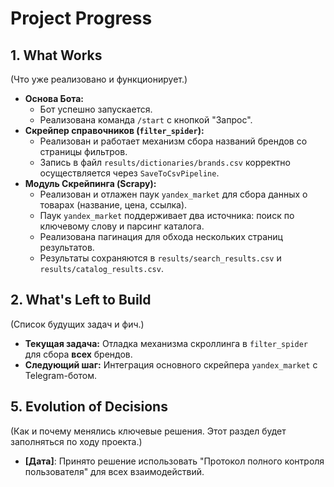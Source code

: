 # Project Progress

## 1. What Works

(Что уже реализовано и функционирует.)

*   **Основа Бота:**
    *   Бот успешно запускается.
    *   Реализована команда `/start` с кнопкой "Запрос".
*   **Скрейпер справочников (`filter_spider`):**
    *   Реализован и работает механизм сбора названий брендов со страницы фильтров.
    *   Запись в файл `results/dictionaries/brands.csv` корректно осуществляется через `SaveToCsvPipeline`.
*   **Модуль Скрейпинга (Scrapy):**
    *   Реализован и отлажен паук `yandex_market` для сбора данных о товарах (название, цена, ссылка).
    *   Паук `yandex_market` поддерживает два источника: поиск по ключевому слову и парсинг каталога.
    *   Реализована пагинация для обхода нескольких страниц результатов.
    *   Результаты сохраняются в `results/search_results.csv` и `results/catalog_results.csv`.

## 2. What's Left to Build

(Список будущих задач и фич.)

*   **Текущая задача:** Отладка механизма скроллинга в `filter_spider` для сбора **всех** брендов.
*   **Следующий шаг:** Интеграция основного скрейпера `yandex_market` с Telegram-ботом.

## 5. Evolution of Decisions

(Как и почему менялись ключевые решения. Этот раздел будет заполняться по ходу проекта.)

*   **[Дата]**: Принято решение использовать "Протокол полного контроля пользователя" для всех взаимодействий.